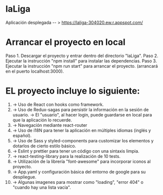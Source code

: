 # laLiga

Aplicación desplegada -- > https://laliga-304020.ew.r.appspot.com/

# Arrancar el proyecto en local

Paso 1. Descargar el proyecto y entrar dentro del directorio "laLiga".
Paso 2. Ejecutar la instrucción "npm install" para instalar las dependencias.
Paso 3. Ejecutar la instrucción "npm run start" para arrancar el proyecto. (arrancará en el puerto localhost:3000).

# EL proyecto incluye lo siguiente:

1. -> Uso de React con hooks como framework.
2. -> Uso de Redux-sagas para persistir la información en la sesión de usuario.
        -> El "usuario", al hacer login, puede guardarse en local para que la aplicación lo recuerde.
3. -> Navegación mediante react-router
4. -> Uso de i18N para tener la aplicación en múltiples idiomas (inglés y español).
5. -> Uso de Sass y styled-components para customizar los elementos y dotarlos de cierto estilo básico.
6. -> Eslint y prettier para tener un código con una sintaxis limpia.
7. -> react-testing-library para la realización de 10 tests.
8. -> Utilización de la librería "font-awesome" para incorporar iconos al proyecto.
9. -> App.yaml y configuración básica del entorno de google para su despliegue.
10. -> Algunas imagenes para mostrar como "loading", "error 404" o "cuando hay una lista vacía".
